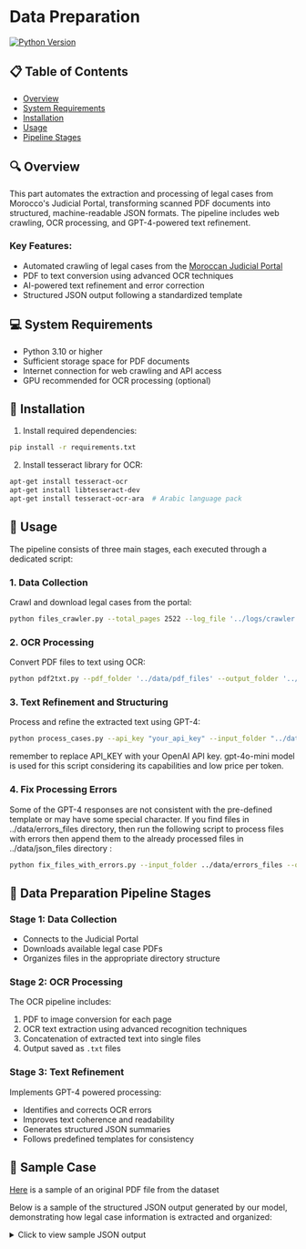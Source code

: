 # Data Preparation

[![Python Version](https://img.shields.io/badge/python-3.10%2B-blue.svg)](https://www.python.org/downloads/)



## 📋 Table of Contents
- [Overview](#-overview)
- [System Requirements](#-system-requirements)
- [Installation](#-installation)
- [Usage](#-usage)
- [Pipeline Stages](#-pipeline-stages)

## 🔍 Overview

This part automates the extraction and processing of legal cases from Morocco's Judicial Portal, transforming scanned PDF documents into structured, machine-readable JSON formats. The pipeline includes web crawling, OCR processing, and GPT-4-powered text refinement.

### Key Features:
- Automated crawling of legal cases from the [Moroccan Judicial Portal](https://juriscassation.cspj.ma/en)
- PDF to text conversion using advanced OCR techniques
- AI-powered text refinement and error correction
- Structured JSON output following a standardized template

## 💻 System Requirements

- Python 3.10 or higher
- Sufficient storage space for PDF documents
- Internet connection for web crawling and API access
- GPU recommended for OCR processing (optional)

## 🚀 Installation


1. Install required dependencies:
```bash
pip install -r requirements.txt
```

2. Install tesseract library for OCR:
```bash
apt-get install tesseract-ocr
apt-get install libtesseract-dev
apt-get install tesseract-ocr-ara  # Arabic language pack
```

## 🔧 Usage

The pipeline consists of three main stages, each executed through a dedicated script:

### 1. Data Collection
Crawl and download legal cases from the portal:
```bash
python files_crawler.py --total_pages 2522 --log_file '../logs/crawler.log' --output_dir '../data/pdf_files' --max_workers 10 --retry_connect 3 --retry_backoff 0.5
```

### 2. OCR Processing
Convert PDF files to text using OCR:
```bash
python pdf2txt.py --pdf_folder '../data/pdf_files' --output_folder '../data/text_files' --tesseract_cmd '/usr/bin/tesseract' --tessdata_prefix '/usr/share/tesseract-ocr/4.00/tessdata/'
```

### 3. Text Refinement and Structuring
Process and refine the extracted text using GPT-4:
```bash
python process_cases.py --api_key "your_api_key" --input_folder "../data/text_files" --output_folder "../data/json_files" --error_log "../logs/errors_processing.log" --errors_folder "../data/errors_files" --max_requests_per_minute 90 --rate_limit_period 60
```

remember to replace API_KEY with your OpenAI API key.
gpt-4o-mini model is used for this script considering its capabilities and low price per token.


### 4. Fix Processing Errors
Some of the GPT-4 responses are not consistent with the pre-defined template or may have some special character.
If you find files in ../data/errors_files directory, then run the following script to process files with errors then append them to the already processed files in ../data/json_files directory :
```bash
python fix_files_with_errors.py --input_folder ../data/errors_files --output_folder ../data/json_files
```


## 📝 Data Preparation Pipeline Stages

### Stage 1: Data Collection
- Connects to the Judicial Portal
- Downloads available legal case PDFs
- Organizes files in the appropriate directory structure

### Stage 2: OCR Processing
The OCR pipeline includes:
1. PDF to image conversion for each page
2. OCR text extraction using advanced recognition techniques
3. Concatenation of extracted text into single files
4. Output saved as `.txt` files

### Stage 3: Text Refinement
Implements GPT-4 powered processing:
- Identifies and corrects OCR errors
- Improves text coherence and readability
- Generates structured JSON summaries
- Follows predefined templates for consistency


## 📝 Sample Case

[Here](../data/sample/sample.pdf) is a sample of an original PDF file from the dataset


Below is a sample of the structured JSON output generated by our model, demonstrating how legal case information is extracted and organized:

<details>
<summary>Click to view sample JSON output</summary>

```json
{
  "case_information": {
    "case_number": "305",
    "date_of_ruling": "04 يوليوز 2023",
    "court": "محكمة النقض",
    "main_case_topic": "تطليق للشقاق",
    "parties_involved": "م.م - ه.1"
  },
  "persons_involved": [
    {
      "name": "م.م",
      "role": "مدعية"
    },
    {
      "name": "ه.1",
      "role": "مدعى عليه"
    },
    {
      "name": "ز.ص",
      "role": "نائبة المدعية"
    },
    {
      "name": "محمد عصبة",
      "role": "مستشار مقرر"
    },
    {
      "name": "محمد بترهة",
      "role": "رئيس الهيئة"
    },
    {
      "name": "عبد الفتاح الزهاوي",
      "role": "محامي عام"
    }
  ],
  "background_of_the_case": {
    "overview": "تناقش القضية طلب تطليق للشقاق بسبب سوء المعاملة والاعتداء. المدعية تطالب بالحصول على حقوقها ومصروفات البنت بعد الطلاق.",
    "relevant_dates": [
      {
        "date": "2021",
        "event": "تاريخ عقد الزواج"
      },
      {
        "date": "2022/05/24",
        "event": "صدور الحكم الابتدائي بالتطليق"
      },
      {
        "date": "2022/12/08",
        "event": "تقديم عريضة النقض"
      },
      {
        "date": "2022/11/14",
        "event": "صدور القرار الذي تم النقض عليه"
      },
      {
        "date": "2023/06/06",
        "event": "صدور الأمر بالتخلي والإبلاغ"
      },
      {
        "date": "2023/07/04",
        "event": "تعيين القضية في الجلسة العلنية"
      }
    ]
  },
  "key_issues": [
    "تقدير مستحقات الزوجة والأطفال بعد الطلاق",
    "وجود دخل مخفي للمدعى عليه",
    "صلاحية الشهادة المقدمة من قبل المدعى عليه"
  ],
  "arguments_presented": {
    "claimants_arguments": "المدعية تؤكد وجود سوء المعاملة وتطلب التطليق، وتقدم أدلة على دخل المدعى عليه العالي من خلال شركة يملكها.",
    "defendants_arguments": "المدعى عليه ينكر وجود دخل كتقاضيه 0 درهم، مشيراً إلى أن الشركة تعود لصديقه، ويعرب عن عدم القدرة على تحمل المستحقات المقررة."
  },
  "courts_findings": {
    "evidence_reviewed": "شهادات طرفي النزاع وتصريحات ضريبية.",
    "rulings_made": "رفضت محكمة النقض طلب المدعى عليه وأيدت الحكم الابتدائي.",
    "legal_principles_applied": [
      "المواد 84 و85 و189 و190 من مدونة الأسرة"
    ]
  },
  "outcome": {
    "final_decision": "رفض الطلب وتحميل الطالب المصاريف.",
    "implications": "يبقى الحكم الابتدائي ساري المفعول ويؤكد على مسؤولية المدعى عليه في توفير مصروفات البنت."
  },
  "additional_notes": {
    "observations": "النزاع ينبه إلى أهمية الشهادات الموثوقة في القضايا العائلية."
  }
}
```
</details>


